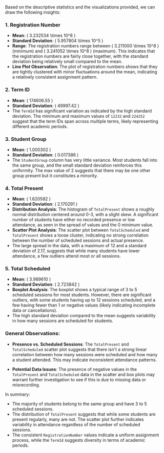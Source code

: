 Based on the descriptive statistics and the visualizations provided, we can draw the following insights:

### 1. **Registration Number**
   - **Mean**: \( 3.232534 \times 10^8 \)
   - **Standard Deviation**: \( 5.957804 \times 10^5 \)
   - **Range**: The registration numbers range between \( 3.211000 \times 10^8 \) (minimum) and \( 3.241052 \times 10^8 \) (maximum). This indicates that the registration numbers are fairly close together, with the standard deviation being relatively small compared to the mean.
   - **Line Plot Observation**: The plot of registration numbers shows that they are tightly clustered with minor fluctuations around the mean, indicating a relatively consistent assignment pattern.

### 2. **Term ID**
   - **Mean**: \( 174606.55 \)
   - **Standard Deviation**: \( 49997.42 \)
   - The `TermId` has significant variation as indicated by the high standard deviation. The minimum and maximum values of `12232` and `224252` suggest that the term IDs span across multiple terms, likely representing different academic periods.

### 3. **Student Group**
   - **Mean**: \( 1.000302 \)
   - **Standard Deviation**: \( 0.017386 \)
   - The `StudentGroup` column has very little variance. Most students fall into the same group, and the small standard deviation reinforces this uniformity. The max value of 2 suggests that there may be one other group present but it constitutes a minority.

### 4. **Total Present**
   - **Mean**: \( 1.620582 \)
   - **Standard Deviation**: \( 2.170291 \)
   - **Distribution Analysis**: The histogram of `TotalPresent` shows a roughly normal distribution centered around 0-3, with a slight skew. A significant number of students have either no recorded presence or low attendance, as seen in the spread of values and the 0 minimum value.
   - **Scatter Plot Analysis**: The scatter plot between `TotalScheduled` and `TotalPresent` shows a loose cluster, indicating no strong correlation between the number of scheduled sessions and actual presence.
   - The large spread in the data, with a maximum of 12 and a standard deviation of 2.17, suggests that while many students have lower attendance, a few outliers attend most or all sessions.

### 5. **Total Scheduled**
   - **Mean**: \( 3.989610 \)
   - **Standard Deviation**: \( 2.723842 \)
   - **Boxplot Analysis**: The boxplot shows a typical range of 3 to 5 scheduled sessions for most students. However, there are significant outliers, with some students having up to 12 sessions scheduled, and a few having fewer than 1 or negative values (likely indicating incomplete data or cancellations).
   - The high standard deviation compared to the mean suggests variability in how many sessions are scheduled for students.

### General Observations:
- **Presence vs. Scheduled Sessions**: The `TotalPresent` and `TotalScheduled` scatter plot suggests that there isn't a strong linear correlation between how many sessions were scheduled and how many a student attended. This may indicate inconsistent attendance patterns.
  
- **Potential Data Issues**: The presence of negative values in the `TotalPresent` and `TotalScheduled` data in the scatter and box plots may warrant further investigation to see if this is due to missing data or misrecording.

In summary:
- The majority of students belong to the same group and have 3 to 5 scheduled sessions.
- The distribution of `TotalPresent` suggests that while some students are present regularly, many are not. The scatter plot further indicates variability in attendance regardless of the number of scheduled sessions.
- The consistent `RegistrationNumber` values indicate a uniform assignment process, while the `TermId` suggests diversity in terms of academic periods.